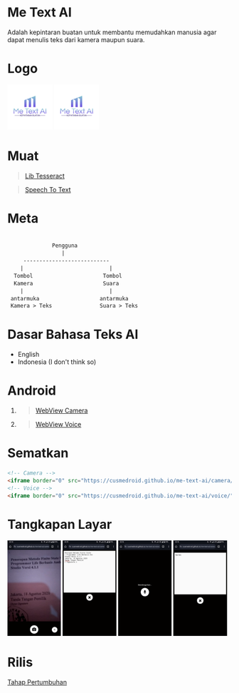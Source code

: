 # Me Text AI
Adalah kepintaran buatan untuk membantu memudahkan manusia agar dapat menulis teks dari kamera maupun suara.

# Logo
[<img alt="Me Text AI" title="Me Text AI" width="20%" src="assets/logo/ic_launcher_metextai_round.png" />](https://cusmedroid.github.io/me-text-ai/assets/logo/ic_launcher_metextai_round.png) [<img alt="Me Text AI" title="Me Text AI" width="20%" src="assets/logo/ic_launcher_metextai.png" />](https://cusmedroid.github.io/me-text-ai/assets/logo/ic_launcher_metextai.png)

# Muat
> [Lib Tesseract](https://tesseract.projectnaptha.com)

> [Speech To Text](https://www.tutorialspoint.com/how-to-convert-speech-to-text-using-javascript)

# Meta
``` txt

              Pengguna
                 |
     ---------------------------
    |                           |
  Tombol                      Tombol
  Kamera                      Suara
    |                           |
 antarmuka                   antarmuka
 Kamera > Teks               Suara > Teks

```

# Dasar Bahasa Teks AI
- English
- Indonesia (I don't think so)

# Android
1. > [WebView Camera](https://cusmedroid.github.io/me-text-ai/camera/)
2. > [WebView Voice](https://cusmedroid.github.io/me-text-ai/voice/)

# Sematkan
``` html
<!-- Camera -->
<iframe border="0" src="https://cusmedroid.github.io/me-text-ai/camera/"></iframe>
<!-- Voice -->
<iframe border="0" src="https://cusmedroid.github.io/me-text-ai/voice/"></iframe>
```

# Tangkapan Layar
[<img alt="Me Text AI" title="Me Text AI" width="23.9%" src="assets/img/ss_01.jpg" />](https://cusmedroid.github.io/me-text-ai/assets/img/ss_01.jpg) [<img alt="Me Text AI" title="Me Text AI" width="23.9%" src="assets/img/ss_02.jpg" />](https://cusmedroid.github.io/me-text-ai/assets/img/ss_02.jpg) [<img alt="Me Text AI" title="Me Text AI" width="23.9%" src="assets/img/ss_03.jpg" />](https://cusmedroid.github.io/me-text-ai/assets/img/ss_03.jpg) [<img alt="Me Text AI" title="Me Text AI" width="23.9%" src="assets/img/ss_04.jpg" />](https://cusmedroid.github.io/me-text-ai/assets/img/ss_04.jpg)

# Rilis
[Tahap Pertumbuhan]()
